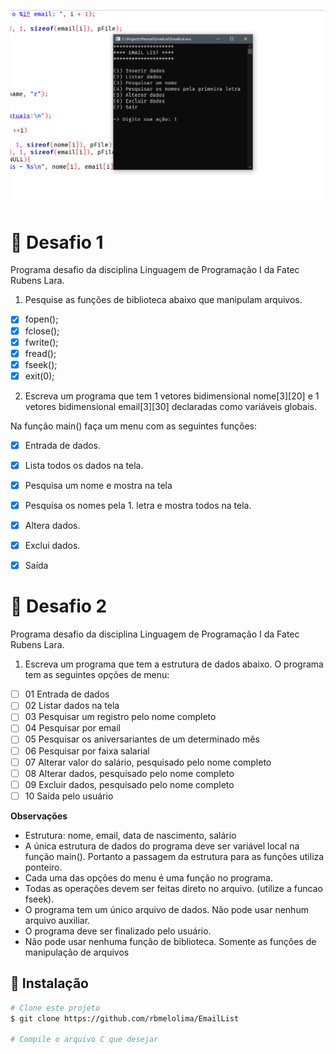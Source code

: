 ![Imagem do programa](./images/index.png)

# :page_with_curl: Desafio 1
Programa desafio da disciplina Linguagem de Programação I da Fatec Rubens Lara.

1) Pesquise as funções de biblioteca abaixo que manipulam arquivos.
- [X] fopen();
- [X] fclose();
- [X] fwrite();
- [X] fread();
- [X] fseek(); 
- [X] exit(0); 

2) Escreva um programa que tem 1 vetores bidimensional nome[3][20] e 1 vetores bidimensional email[3][30] declaradas como variáveis globais.

Na função main() faça um menu com as seguintes funções: 
- [X] Entrada de dados.
- [X] Lista todos os dados na tela.
- [X] Pesquisa um nome e mostra na tela
- [X] Pesquisa os nomes pela 1. letra e mostra todos na tela.
- [X] Altera dados.
- [X] Exclui dados.
- [X] Saída


# :page_with_curl: Desafio 2
Programa desafio da disciplina Linguagem de Programação I da Fatec Rubens Lara.

1) Escreva um programa que tem a estrutura de dados abaixo. O programa tem as seguintes opções de menu:

- [ ] 01 Entrada de dados
- [ ] 02 Listar dados na tela
- [ ] 03 Pesquisar um registro pelo nome completo
- [ ] 04 Pesquisar por email
- [ ] 05 Pesquisar os aniversariantes de um determinado mês
- [ ] 06 Pesquisar por faixa salarial
- [ ] 07 Alterar valor do salário, pesquisado pelo nome completo
- [ ] 08 Alterar dados, pesquisado pelo nome completo
- [ ] 09 Excluir dados, pesquisado pelo nome completo
- [ ] 10 Saída pelo usuário

**Observações**
- Estrutura: nome, email, data de nascimento, salário
- A única estrutura de dados do programa deve ser variável local na função main(). Portanto a passagem da estrutura para as funções utiliza ponteiro.
- Cada uma das opções do menu é uma função no programa.
- Todas as operações devem ser feitas direto no arquivo. (utilize a funcao fseek).
- O programa tem um único arquivo de dados. Não pode usar nenhum arquivo auxiliar.
- O programa deve ser finalizado pelo usuário.
- Não pode usar nenhuma função de biblioteca. Somente as funções de manipulação de arquivos

## :hammer: Instalação

````bash
# Clone este projeto
$ git clone https://github.com/rbmelolima/EmailList

# Compile o arquivo C que desejar
````

